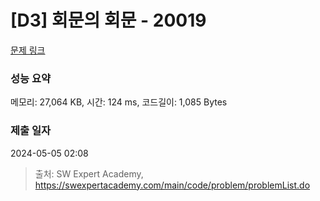# [D3] 회문의 회문 - 20019 

[문제 링크](https://swexpertacademy.com/main/code/problem/problemDetail.do?contestProbId=AY2hjCWKbykDFATh) 

### 성능 요약

메모리: 27,064 KB, 시간: 124 ms, 코드길이: 1,085 Bytes

### 제출 일자

2024-05-05 02:08



> 출처: SW Expert Academy, https://swexpertacademy.com/main/code/problem/problemList.do